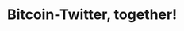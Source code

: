 <p align="center">
  <a href="/assets/Bitcoin-Twitter-Feed-Logo.png" width="150" alt="Bitcoin Twitter Feed" /></a>
</p>

<h1 align="center">Bitcoin-Twitter, together!</h1>


